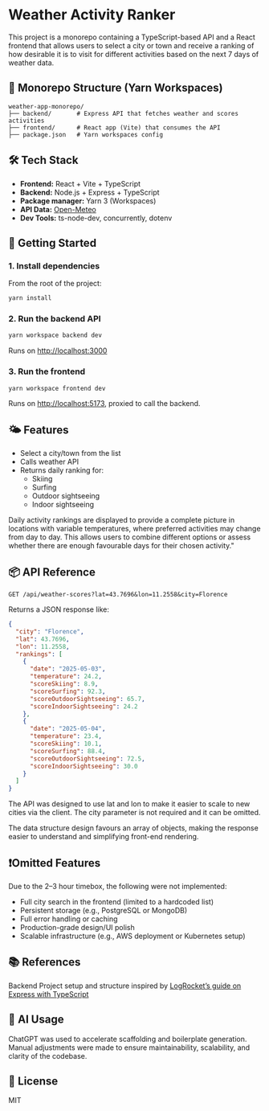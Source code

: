 
# Weather Activity Ranker

This project is a monorepo containing a TypeScript-based API and a React frontend that allows users to select a city or town and receive a ranking of how desirable it is to visit for different activities based on the next 7 days of weather data.

## 🧱 Monorepo Structure (Yarn Workspaces)

```
weather-app-monorepo/
├── backend/       # Express API that fetches weather and scores activities
├── frontend/      # React app (Vite) that consumes the API
├── package.json   # Yarn workspaces config
```

## 🛠️ Tech Stack

- **Frontend:** React + Vite + TypeScript
- **Backend:** Node.js + Express + TypeScript
- **Package manager:** Yarn 3 (Workspaces)
- **API Data:** [Open-Meteo](https://open-meteo.com/)
- **Dev Tools:** ts-node-dev, concurrently, dotenv

## 🚀 Getting Started

### 1. Install dependencies

From the root of the project:

```bash
yarn install
```

### 2. Run the backend API

```bash
yarn workspace backend dev
```

Runs on [http://localhost:3000](http://localhost:3000)

### 3. Run the frontend

```bash
yarn workspace frontend dev
```

Runs on [http://localhost:5173](http://localhost:5173), proxied to call the backend.

## 🌤️ Features

- Select a city/town from the list
- Calls weather API
- Returns daily ranking for:
  - Skiing
  - Surfing
  - Outdoor sightseeing
  - Indoor sightseeing

Daily activity rankings are displayed to provide a complete picture in locations with variable temperatures, where preferred activities may change from day to day. This allows users to combine different options or assess whether there are enough favourable days for their chosen activity."

## 📦 API Reference

`GET /api/weather-scores?lat=43.7696&lon=11.2558&city=Florence`

Returns a JSON response like:

```json
{
  "city": "Florence",
  "lat": 43.7696,
  "lon": 11.2558,
  "rankings": [
    {
      "date": "2025-05-03",
      "temperature": 24.2,
      "scoreSkiing": 8.9,
      "scoreSurfing": 92.3,
      "scoreOutdoorSightseeing": 65.7,
      "scoreIndoorSightseeing": 24.2
    },
    {
      "date": "2025-05-04",
      "temperature": 23.4,
      "scoreSkiing": 10.1,
      "scoreSurfing": 88.4,
      "scoreOutdoorSightseeing": 72.5,
      "scoreIndoorSightseeing": 30.0
    }
  ]
}
```
The API was designed to use lat and lon to make it easier to scale to new cities via the client. The city parameter is not required and it can be omitted.

The data structure design favours an array of objects, making the response easier to understand and simplifying front-end rendering.

## ❗Omitted Features

Due to the 2–3 hour timebox, the following were not implemented:

- Full city search in the frontend (limited to a hardcoded list)
- Persistent storage (e.g., PostgreSQL or MongoDB)
- Full error handling or caching
- Production-grade design/UI polish
- Scalable infrastructure (e.g., AWS deployment or Kubernetes setup)

## 📚 References

Backend Project setup and structure inspired by  [LogRocket’s guide on Express with TypeScript](https://blog.logrocket.com/express-typescript-node/)

## 🤖 AI Usage

ChatGPT was used to accelerate scaffolding and boilerplate generation. Manual adjustments were made to ensure maintainability, scalability, and clarity of the codebase.

## 📄 License

MIT
